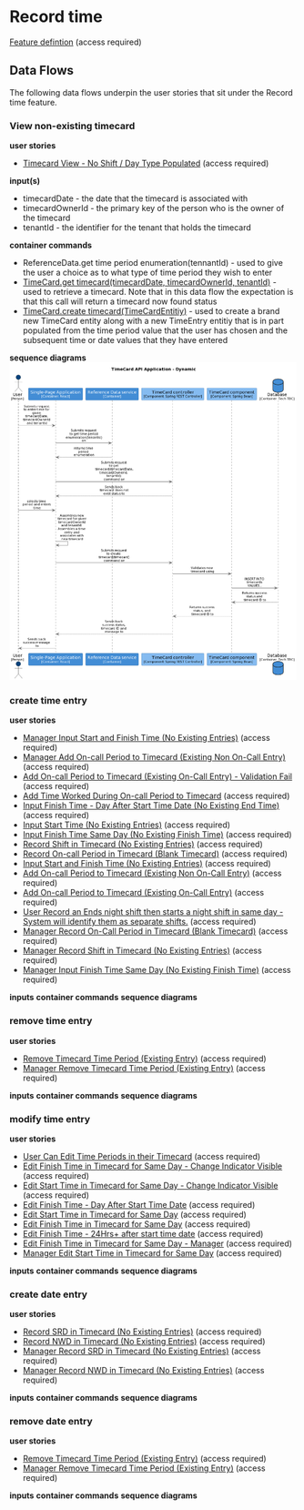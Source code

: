 

# Record time

[Feature defintion](https://collaboration.homeoffice.gov.uk/jira/browse/EAHW-925) (access required)

## Data Flows
The following data flows underpin the user stories that sit under the Record time feature. 

### View non-existing timecard

**user stories** 

- [Timecard View - No Shift / Day Type Populated](https://collaboration.homeoffice.gov.uk/jira/browse/EAHW-1230) (access required)

**input(s)** 

- timecardDate - the date that the timecard is associated with
- timecardOwnerId - the primary key of the person who is the owner of the timecard
- tenantId - the identifier for the tenant that holds the timecard 

**container commands**
- ReferenceData.get time period enumeration(tennantId) - used to give the user a choice as to what type of time period they wish to enter
- [TimeCard.get timecard(timecardDate, timecardOwnerId, tenantId)](../container-definition.md#get-timecard) - used to retrieve a timecard. Note that in this data flow the expectation is that this call will return a timecard now found status
- [TimeCard.create timecard(TimeCardEntitiy)](../container-definition.md#create-timecard) - used to create a brand new TimeCard entity along with a new TimeEntry entitiy that is in part populated from the time period value that the user has chosen and the subsequent time or date values that they have entered

**sequence diagrams**
![View non-existing timecard](../images/view-non-existing-timecard.png)

### create time entry

**user stories** 

- [Manager Input Start and Finish Time (No Existing Entries)](https://collaboration.homeoffice.gov.uk/jira/browse/EAHW-1751) (access required)
- [Manager Add On-call Period to Timecard (Existing Non On-Call Entry)](https://collaboration.homeoffice.gov.uk/jira/browse/EAHW-1788) (access required)
- [Add On-call Period to Timecard (Existing On-Call Entry) - Validation Fail](https://collaboration.homeoffice.gov.uk/jira/browse/EAHW-1762) (access required)
- [Add Time Worked During On-call Period to Timecard](https://collaboration.homeoffice.gov.uk/jira/browse/EAHW-1796) (access required)
- [Input Finish Time - Day After Start Time Date (No Existing End Time)](https://collaboration.homeoffice.gov.uk/jira/browse/EAHW-589) (access required)
- [Input Start Time (No Existing Entries)](https://collaboration.homeoffice.gov.uk/jira/browse/EAHW-513) (access required)
- [Input Finish Time Same Day (No Existing Finish Time)](https://collaboration.homeoffice.gov.uk/jira/browse/EAHW-521) (access required)
- [Record Shift in Timecard (No Existing Entries)](https://collaboration.homeoffice.gov.uk/jira/browse/EAHW-1347) (access required)
- [Record On-call Period in Timecard (Blank Timecard)](https://collaboration.homeoffice.gov.uk/jira/browse/EAHW-1350) (access required)
- [Input Start and Finish Time (No Existing Entries)](https://collaboration.homeoffice.gov.uk/jira/browse/EAHW-1402) (access required)
- [Add On-call Period to Timecard (Existing Non On-Call Entry)](https://collaboration.homeoffice.gov.uk/jira/browse/EAHW-1471) (access required)
- [Add On-call Period to Timecard (Existing On-Call Entry)](https://collaboration.homeoffice.gov.uk/jira/browse/EAHW-1761) (access required)
- [User Record an Ends night shift then starts a night shift in same day - System will identify them as separate shifts.](https://collaboration.homeoffice.gov.uk/jira/browse/EAHW-580) (access required)
- [Manager Record On-Call Period in Timecard (Blank Timecard)](https://collaboration.homeoffice.gov.uk/jira/browse/EAHW-1685) (access required)
- [Manager Record Shift in Timecard (No Existing Entries)](https://collaboration.homeoffice.gov.uk/jira/browse/EAHW-1686) (access required)
- [Manager Input Finish Time Same Day (No Existing Finish Time)](https://collaboration.homeoffice.gov.uk/jira/browse/EAHW-1749) (access required)

**inputs** 
**container commands** 
**sequence diagrams** 

### remove time entry

**user stories** 
- [Remove Timecard Time Period (Existing Entry)](https://collaboration.homeoffice.gov.uk/jira/browse/EAHW-1353) (access required)
- [Manager Remove Timecard Time Period (Existing Entry)](https://collaboration.homeoffice.gov.uk/jira/browse/EAHW-1869) (access required)

**inputs** 
**container commands** 
**sequence diagrams** 

### modify time entry

**user stories** 
- [User Can Edit Time Periods in their Timecard](https://collaboration.homeoffice.gov.uk/jira/browse/EAHW-864) (access required)
- [Edit Finish Time in Timecard for Same Day - Change Indicator Visible](https://collaboration.homeoffice.gov.uk/jira/browse/EAHW-1728) (access required)
- [Edit Start Time in Timecard for Same Day - Change Indicator Visible](https://collaboration.homeoffice.gov.uk/jira/browse/EAHW-1729) (access required)
- [Edit Finish Time - Day After Start Time Date](https://collaboration.homeoffice.gov.uk/jira/browse/EAHW-1724) (access required)
- [Edit Start Time in Timecard for Same Day](https://collaboration.homeoffice.gov.uk/jira/browse/EAHW-609) (access required)
- [Edit Finish Time in Timecard for Same Day](https://collaboration.homeoffice.gov.uk/jira/browse/EAHW-1320) (access required)
- [Edit Finish Time - 24Hrs+ after start time date](https://collaboration.homeoffice.gov.uk/jira/browse/EAHW-590) (access required)
- [Edit Finish Time in Timecard for Same Day - Manager](https://collaboration.homeoffice.gov.uk/jira/browse/EAHW-1678) (access required)
- [Manager Edit Start Time in Timecard for Same Day](https://collaboration.homeoffice.gov.uk/jira/browse/EAHW-1753) (access required)

**inputs** 
**container commands** 
**sequence diagrams** 

### create date entry

**user stories** 

- [Record SRD in Timecard (No Existing Entries)](https://collaboration.homeoffice.gov.uk/jira/browse/EAHW-1348) (access required)
- [Record NWD in Timecard (No Existing Entries)](https://collaboration.homeoffice.gov.uk/jira/browse/EAHW-1349) (access required)
- [Manager Record SRD in Timecard (No Existing Entries)](https://collaboration.homeoffice.gov.uk/jira/browse/EAHW-1683) (access required)
- [Manager Record NWD in Timecard (No Existing Entries)](https://collaboration.homeoffice.gov.uk/jira/browse/EAHW-1684) (access required)

**inputs** 
**container commands** 
**sequence diagrams** 

### remove date entry

**user stories** 
- [Remove Timecard Time Period (Existing Entry)](https://collaboration.homeoffice.gov.uk/jira/browse/EAHW-1353) (access required)
- [Manager Remove Timecard Time Period (Existing Entry)](https://collaboration.homeoffice.gov.uk/jira/browse/EAHW-1869) (access required)


**inputs** 
**container commands** 
**sequence diagrams** 